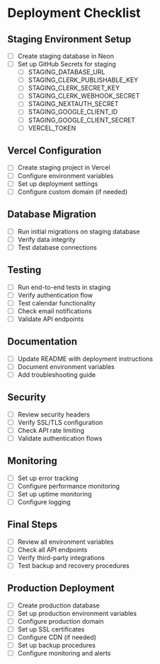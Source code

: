 # Deployment Checklist

## Staging Environment Setup
- [ ] Create staging database in Neon
- [ ] Set up GitHub Secrets for staging
  - [ ] STAGING_DATABASE_URL
  - [ ] STAGING_CLERK_PUBLISHABLE_KEY
  - [ ] STAGING_CLERK_SECRET_KEY
  - [ ] STAGING_CLERK_WEBHOOK_SECRET
  - [ ] STAGING_NEXTAUTH_SECRET
  - [ ] STAGING_GOOGLE_CLIENT_ID
  - [ ] STAGING_GOOGLE_CLIENT_SECRET
  - [ ] VERCEL_TOKEN

## Vercel Configuration
- [ ] Create staging project in Vercel
- [ ] Configure environment variables
- [ ] Set up deployment settings
- [ ] Configure custom domain (if needed)

## Database Migration
- [ ] Run initial migrations on staging database
- [ ] Verify data integrity
- [ ] Test database connections

## Testing
- [ ] Run end-to-end tests in staging
- [ ] Verify authentication flow
- [ ] Test calendar functionality
- [ ] Check email notifications
- [ ] Validate API endpoints

## Documentation
- [ ] Update README with deployment instructions
- [ ] Document environment variables
- [ ] Add troubleshooting guide

## Security
- [ ] Review security headers
- [ ] Verify SSL/TLS configuration
- [ ] Check API rate limiting
- [ ] Validate authentication flows

## Monitoring
- [ ] Set up error tracking
- [ ] Configure performance monitoring
- [ ] Set up uptime monitoring
- [ ] Configure logging

## Final Steps
- [ ] Review all environment variables
- [ ] Check all API endpoints
- [ ] Verify third-party integrations
- [ ] Test backup and recovery procedures

## Production Deployment
- [ ] Create production database
- [ ] Set up production environment variables
- [ ] Configure production domain
- [ ] Set up SSL certificates
- [ ] Configure CDN (if needed)
- [ ] Set up backup procedures
- [ ] Configure monitoring and alerts 